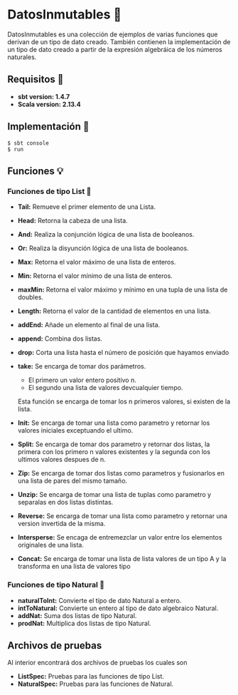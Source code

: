 # DatosInmutables :pencil:

DatosInmutables es una colección de ejemplos de varias funciones que derivan de un tipo de dato creado. También
contienen la implementación de un tipo de dato creado a partir de la expresión algebráica de los números naturales.

## Requisitos :wrench:

* **sbt version: 1.4.7**
* **Scala version: 2.13.4**

## Implementación :hammer:

```
$ sbt console
$ run
```

## Funciones :bulb:
### Funciones de tipo List :ledger:
* **Tail:** Remueve el primer elemento de una Lista.
* **Head:** Retorna la cabeza de una lista.
* **And:** Realiza la conjunción lógica de una lista de booleanos.
* **Or:** Realiza la disyunción lógica de una lista de booleanos.
* **Max:** Retorna el valor máximo de una lista de enteros.
* **Min:** Retorna el valor mínimo de una lista de enteros.
* **maxMin:** Retorna el valor máximo y mínimo en una tupla de una lista de doubles.
* **Length:** Retorna el valor de la cantidad de elementos en una lista.
* **addEnd:** Añade un elemento al final de una lista.
* **append:** Combina dos listas.
* **drop:** Corta una lista hasta el número de posición que hayamos enviado
* **take:** Se encarga de tomar dos parámetros.
  * El primero un valor entero positivo n.
  * El segundo una lista de valores devcualquier tiempo. 
    
  Esta función se encarga de tomar los n primeros valores, si existen de la lista.
* **Init:** Se encarga de tomar una lista como parametro y retornar los valores iniciales exceptuando el ultimo.
* **Split:** Se encarga de tomar dos parametro y retornar dos listas, la primera con los primero n valores existentes y
  la segunda con los ultimos valores despues de n.
* **Zip:** Se encarga de tomar dos listas como parametros y fusionarlos en una lista de pares del mismo tamaño.
* **Unzip:** Se encarga de tomar una lista de tuplas como parametro y separalas en dos listas distintas.
* **Reverse:** Se encarga de tomar una lista como parametro y retornar una version invertida de la misma.
* **Intersperse:** Se encaga de entremezclar un valor entre los elementos originales de una lista.
* **Concat:** Se encarga de tomar una lista de lista valores de un tipo A y la transforma en una lista de valores tipo

### Funciones de tipo Natural :leaves:
* **naturalToInt:** Convierte el típo de dato Natural a entero.
* **intToNatural:** Convierte un entero al tipo de dato algebraico Natural.
* **addNat:** Suma dos listas de tipo Natural.
* **prodNat:** Multiplica dos listas de tipo Natural.

## Archivos de pruebas
Al interior encontrará dos archivos de pruebas los cuales son
* **ListSpec:** Pruebas para las funciones de tipo List.
* **NaturalSpec:** Pruebas para las funciones de Natural.
